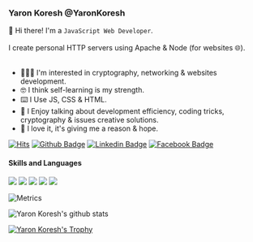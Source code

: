 ### Yaron Koresh @YaronKoresh

<p>
  👋 Hi there! I'm a <code>JavaScript Web Developer</code>.<br/>
  <br/>
  I create personal HTTP servers using Apache & Node (for websites 🌐).<br/>
  <br/>
</p>

- 👨🏻‍💻 I'm interested in cryptography, networking & websites development.
- 🤓 I think self-learning is my strength.
- ⌨️ I Use JS, CSS & HTML.
- 🙌 I Enjoy talking about development efficiency, coding tricks, cryptography & issues creative solutions.
- 🌈 I love it, it's giving me a reason & hope.

[![Hits](https://hits.seeyoufarm.com/api/count/incr/badge.svg?url=https%3A%2F%2Fgithub.com%2FYaronKoresh&count_bg=%23A0A0A0&title_bg=%23555555&icon=github.svg&icon_color=%23FFFFFF&title=hits&edge_flat=true)](https://hits.seeyoufarm.com)
[![Github Badge](http://img.shields.io/badge/-Github-000000?style=flat-square&logo=github&link=https://github.com/YaronKoresh)](https://github.com/YaronKoresh)
[![Linkedin Badge](https://img.shields.io/badge/-LinkedIn-blue?style=flat-square&logo=Linkedin&logoColor=white&link=https://www.linkedin.com/in/yaron-koresh)](https://www.linkedin.com/in/yaron-koresh)
[![Facebook Badge](https://img.shields.io/badge/Facebook-1877f2?style=flat-square&logo=facebook&logoColor=white&link=https://www.facebook.com/people/ירון-כורש/100071801628056)](https://www.facebook.com/people/ירון-כורש/100071801628056)

#### Skills and Languages

<p>
  <img src="https://img.shields.io/badge/Apache-F05032?style=plastic&logo=Apache&logoColor=white"/>
  <img src="https://img.shields.io/badge/Node-000000?style=plastic&logo=Node&logoColor=white"/>
  <img src="https://img.shields.io/badge/CSS-F05032?style=plastic&logo=CSS&logoColor=white"/>
  <img src="https://img.shields.io/badge/HTML-000000?style=plastic&logo=HTML&logoColor=white"/>
  <img src="https://img.shields.io/badge/JavaScript-FF0030?style=plastic&logo=JavaScript&logoColor=white"/>
</p>
  
![Metrics](https://metrics.lecoq.io/YaronKoresh?template=classic&base.repositories=0&languages=1&languages.ignored=c%2Cc%2B%2B%2Cjava&config.timezone=Asia%2FSeoul&config.animated=true)

![Yaron Koresh's github stats](https://github-readme-stats.vercel.app/api?username=YaronKoresh&theme=default&show_icons=true&row=2&column=3)

[![Yaron Koresh's Trophy](https://github-profile-trophy.vercel.app/?username=YaronKoresh&row=1&margin-w=15&theme=chalk&rank=B,A,AA,AAA,S,SS,SSS)](https://github.com/ryo-ma/github-profile-trophy)
